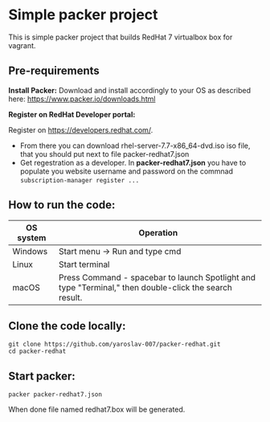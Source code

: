 

# Simple packer project
This is simple packer project that builds RedHat 7 virtualbox box for vagrant.

## Pre-requirements

**Install Packer:**
Download and install accordingly to your OS as described here:
https://www.packer.io/downloads.html


**Register on RedHat Developer portal:**


Register on https://developers.redhat.com/. 
 - From there you can download rhel-server-7.7-x86_64-dvd.iso iso file, that you should put next to file packer-redhat7.json
 - Get regestration as a developer. In **packer-redhat7.json** you have to populate you website username and password on the commnad  `subscription-manager register ...`


## How to run the code:


 OS system | Operation
 ------------ | -------------
| Windows | Start menu -> Run and type cmd |
| Linux  |Start terminal |
| macOS | Press Command - spacebar to launch Spotlight and type "Terminal," then double-click the search result. |

## Clone the code locally:

    git clone https://github.com/yaroslav-007/packer-redhat.git
    cd packer-redhat

## Start packer:

    packer packer-redhat7.json

When done file named redhat7.box will be generated.
